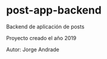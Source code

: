 # post-app-backend
Backend de aplicación de posts

Proyecto creado el año 2019

Autor: Jorge Andrade
